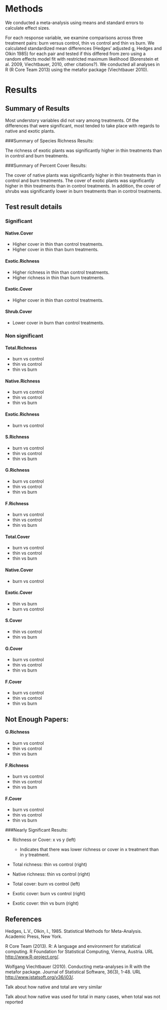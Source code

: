 


Methods
=======
We conducted a meta-analysis using means and standard errors to calculate effect sizes.

For each response variable, we examine comparisons across three treatment pairs: burn versus control, thin vs control and thin vs burn. We calculated  standardized mean differences (Hedges’ adjusted g, Hedges and Olkin 1985) for each pair and tested if this differed from zero using a random effects model fit with restricted maximum likelihood (Borenstein et al. 2009, Viechtbauer, 2010, other citations?). We conducted all analyses in R (R Core Team 2013) using the metafor package (Viechtbauer 2010).

Results
=======

Summary of Results
------------------
Most understory variables did not vary among treatments. Of the differences that were significant, most tended to take place with regards to native and exotic plants.

###Summary of Species Richness Results:

The richness of exotic plants was significantly higher in thin treatments than in control and burn treatments.

###Summary of Percent Cover Results:

The cover of native plants was significantly higher in thin treatments than in control and burn treatments. The cover of exotic plants was  significantly higher in thin treatments than in control treatments. In addition, the cover of shrubs was significantly lower in burn treatments than in control treatments.


Test result details
-------------------

### Significant ###

#### Native.Cover ####

- Higher cover in thin than control treatments.
- Higher cover in thin than burn treatments.


#### Exotic.Richness ####

- Higher richness in thin than control treatments.
- Higher richness in thin than burn treatments.

#### Exotic.Cover ####

- Higher cover in thin than control treatments.

#### Shrub.Cover ####

- Lower cover in burn than control treatments.



### Non significant ###

#### Total.Richness ####

- burn vs control
- thin vs control
- thin vs burn
 
#### Native.Richness ####

- burn vs control
- thin vs control
- thin vs burn

#### Exotic.Richness ####

- burn vs control

#### S.Richness ####

- burn vs control
- thin vs control
- thin vs burn

#### G.Richness ####

- burn vs control
- thin vs control
- thin vs burn

#### F.Richness ####

- burn vs control
- thin vs control
- thin vs burn


#### Total.Cover ####

- burn vs control
- thin vs control
- thin vs burn


#### Native.Cover ####

- burn vs control

#### Exotic.Cover ####

- thin vs burn
- burn vs control

#### S.Cover ####

- thin vs control
- thin vs burn

#### G.Cover ####

- burn vs control
- thin vs control
- thin vs burn

#### F.Cover ####

- burn vs control
- thin vs control
- thin vs burn


Not Enough Papers:
----------------

#### G.Richness ####

- burn vs control
- thin vs control
- thin vs burn

#### F.Richness ####

- burn vs control
- thin vs control
- thin vs burn

#### F.Cover ####

- burn vs control
- thin vs control
- thin vs burn


###Nearly Significant Results:

- Richness or Cover: x vs y (left)
	- Indicates that there was lower richness or cover in x treatment than in y treatment.

- Total richness: thin vs control (right)
- Native richness: thin vs control (right)
- Total cover: burn vs control (left)
- Exotic cover: burn vs control (right)
- Exotic cover: thin vs burn (right)

References
----------

Hedges, L.V., Olkin, I., 1985. Statistical Methods for Meta-Analysis. Academic
  Press, New York.

R Core Team (2013). R: A language and environment for statistical computing. R
  Foundation for Statistical Computing, Vienna, Austria. URL
  http://www.R-project.org/.


Wolfgang Viechtbauer (2010). Conducting meta-analyses in R with the metafor
  package. Journal of Statistical Software, 36(3), 1-48. URL
  http://www.jstatsoft.org/v36/i03/.



Talk about how native and total are very similar

Talk about how native was used for total in many cases, when total was not reported
